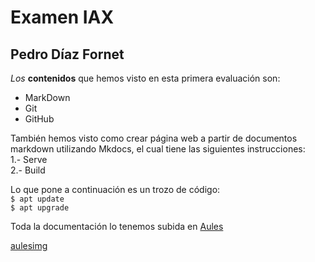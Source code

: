 # Examen IAX
## Pedro Díaz Fornet

*Los* **contenidos** que hemos visto en esta primera evaluación son:  
* MarkDown  
* Git  
* GitHub  

También hemos visto como crear página web a partir de documentos markdown utilizando Mkdocs, el cual tiene las siguientes instrucciones:  
1.- Serve  
2.- Build  

Lo que pone a continuación es un trozo de código:  
	`$ apt update`  
	`$ apt upgrade`

Toda la documentación lo tenemos subida en [Aules](https://aules.edu.gva.es/fp/mod/assign/view.php?id=3613187)

[aulesimg](/docs/images/aules.png)